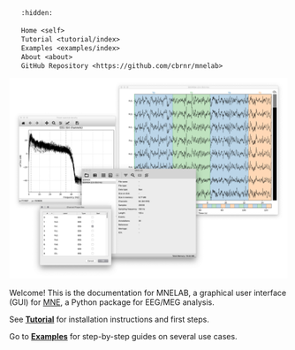 ```{toctree}
   :hidden:

   Home <self>
   Tutorial <tutorial/index>
   Examples <examples/index>
   About <about>
   GitHub Repository <https://github.com/cbrnr/mnelab>
```

![MNELAB GUI example](https://raw.githubusercontent.com/cbrnr/mnelab/main/mnelab.png)

Welcome! This is the documentation for MNELAB, a graphical user interface (GUI) for [MNE](https://github.com/mne-tools/mne-python), a Python package for EEG/MEG analysis.


See [**Tutorial**](./tutorial/index) for installation instructions and first steps.

Go to [**Examples**](./examples/index) for step-by-step guides on several use cases.

